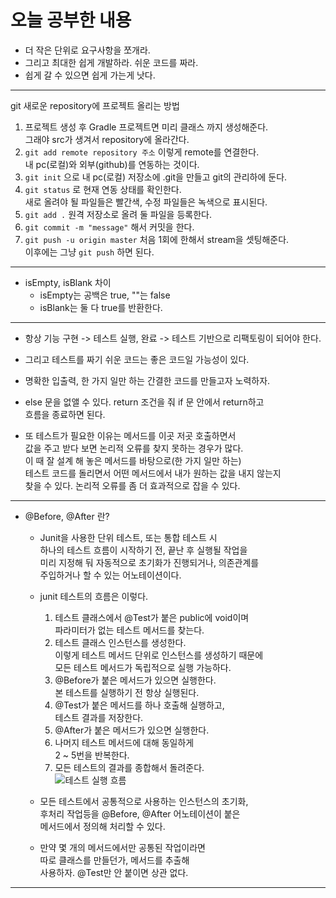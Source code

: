 # 오늘 공부한 내용              
* 더 작은 단위로 요구사항을 쪼개라.                 
* 그리고 최대한 쉽게 개발하라. 쉬운 코드를 짜라.                  
* 쉽게 갈 수 있으면 쉽게 가는게 낫다.                                                                                                                            
***
git 새로운 repository에 프로젝트 올리는 방법                   
1. 프로젝트 생성 후 Gradle 프로젝트면 미리 클래스 까지 생성해준다.               
   그래야 src가 생겨서 repository에 올라간다.               
2. `git add remote repository 주소` 이렇게 remote를 연결한다.                  
   내 pc(로컬)와 외부(github)를 연동하는 것이다.             
3. `git init` 으로 내 pc(로컬) 저장소에 .git을 만들고 git의 관리하에 둔다.                  
4. `git status` 로 현재 연동 상태를 확인한다.               
   새로 올려야 될 파일들은 빨간색, 수정 파일들은 녹색으로 표시된다.                
5. `git add .` 원격 저장소로 올려 둘 파일을 등록한다.               
6. `git commit -m "message"` 해서 커밋을 한다.               
7. `git push -u origin master` 처음 1회에 한해서 stream을 셋팅해준다.                  
   이후에는 그냥 `git push` 하면 된다.                
***
* isEmpty, isBlank 차이    
  * isEmpty는 공백은 true, ""는 false
  * isBlank는 둘 다 true를 반환한다.    
***
* 항상 기능 구현 -> 테스트 실행, 완료 -> 테스트 기반으로 리팩토링이 되어야 한다.       

* 그리고 테스트를 짜기 쉬운 코드는 좋은 코드일 가능성이 있다.        

* 명확한 입출력, 한 가지 일만 하는 간결한 코드를 만들고자 노력하자.        

* else 문을 없앨 수 있다. return 조건을 줘 if 문 안에서 return하고       
  흐름을 종료하면 된다.      

* 또 테스트가 필요한 이유는 메서드를 이곳 저곳 호출하면서   
  값을 주고 받다 보면 논리적 오류를 찾지 못하는 경우가 많다.   
  이 때 잘 설계 해 놓은 메서드를 바탕으로(한 가지 일만 하는)    
  테스트 코드를 돌리면서 어떤 메서드에서 내가 원하는 값을 내지 않는지   
  찾을 수 있다. 논리적 오류를 좀 더 효과적으로 잡을 수 있다.   
***
* @Before, @After 란?    
  * Junit을 사용한 단위 테스트, 또는 통합 테스트 시   
    하나의 테스트 흐름이 시작하기 전, 끝난 후 실행될 작업을   
    미리 지정해 둬 자동적으로 초기화가 진행되거나, 의존관계를   
    주입하거나 할 수 있는 어노테이션이다.  
  
  * junit 테스트의 흐름은 이렇다.   
    1. 테스트 클래스에서 @Test가 붙은 public에 void이며    
       파라미터가 없는 테스트 메서드를 찾는다.   
    2. 테스트 클래스 인스턴스를 생성한다.   
       이렇게 테스트 메서드 단위로 인스턴스를 생성하기 때문에   
       모든 테스트 메서드가 독립적으로 실행 가능하다.   
    3. @Before가 붙은 메서드가 있으면 실행한다.   
       본 테스트를 실행하기 전 항상 실행된다.   
    4. @Test가 붙은 메서드를 하나 호출해 실행하고,   
       테스트 결과를 저장한다.   
    5. @After가 붙은 메서드가 있으면 실행한다.   
    6. 나머지 테스트 메서드에 대해 동일하게   
       2 ~ 5번을 반복한다.    
    7. 모든 테스트의 결과를 종합해서 돌려준다.   
![테스트 실행 흐름](https://user-images.githubusercontent.com/60066223/111752334-eb7bba80-88d8-11eb-9a3c-8c6025cc0419.PNG)      
    
   * 모든 테스트에서 공통적으로 사용하는 인스턴스의 초기화,   
     후처리 작업등을 @Before, @After 어노테이션이 붙은   
     메서드에서 정의해 처리할 수 있다.   
     
   * 만약 몇 개의 메서드에서만 공통된 작업이라면   
     따로 클래스를 만들던가, 메서드를 추출해   
     사용하자. @Test만 안 붙이면 상관 없다.  
***
  

